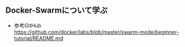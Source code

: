 ## Docker-Swarmについて学ぶ  
- 参考GitHub  
https://github.com/docker/labs/blob/master/swarm-mode/beginner-tutorial/README.md

